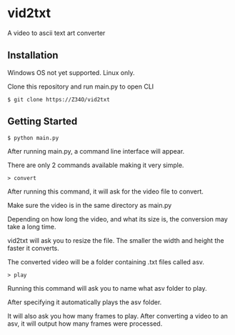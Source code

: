 # vid2txt
A video to ascii text art converter

## Installation
Windows OS not yet supported. Linux only.

Clone this repository and run main.py to open CLI

```$ git clone https://Z34O/vid2txt```

## Getting Started

```$ python main.py```

After running main.py, a command line interface will appear.

There are only 2 commands available making it very simple.

```> convert```

After running this command, it will ask for the video file to convert.

Make sure the video is in the same directory as main.py

Depending on how long the video, and what its size is, the conversion may take a long time.

vid2txt will ask you to resize the file. The smaller the width and height the faster it converts.

The converted video will be a folder containing .txt files called asv.

```> play```

Running this command will ask you to name what asv folder to play.

After specifying it automatically plays the asv folder.

It will also ask you how many frames to play. After converting a video to an asv, it will output how many frames were processed.
